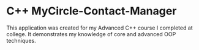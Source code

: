 # C++ MyCircle-Contact-Manager
This application was created for my Advanced C++ course I completed at college. It demonstrates my knowledge of core and advanced OOP techniques.
